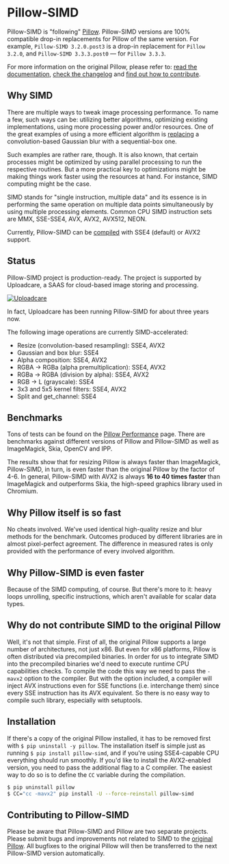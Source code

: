 # Pillow-SIMD

Pillow-SIMD is "following" [Pillow][original-docs].
Pillow-SIMD versions are 100% compatible
drop-in replacements for Pillow of the same version.
For example, `Pillow-SIMD 3.2.0.post3` is a drop-in replacement for
`Pillow 3.2.0`, and  `Pillow-SIMD 3.3.3.post0` — for `Pillow 3.3.3`.

For more information on the original Pillow, please refer to:
[read the documentation][original-docs],
[check the changelog][original-changelog] and
[find out how to contribute][original-contribute].


## Why SIMD

There are multiple ways to tweak image processing performance.
To name a few, such ways can be: utilizing better algorithms, optimizing existing implementations, 
using more processing power and/or resources. 
One of the great examples of using a more efficient algorithm is [replacing][gaussian-blur-changes] 
a convolution-based Gaussian blur with a sequential-box one.

Such examples are rather rare, though. It is also known, that certain processes might be optimized 
by using parallel processing to run the respective routines.
But a more practical key to optimizations might be making things work faster 
using the resources at hand. For instance, SIMD computing might be the case.

SIMD stands for "single instruction, multiple data" and its essence is 
in performing the same operation on multiple data points simultaneously 
by using multiple processing elements. 
Common CPU SIMD instruction sets are MMX, SSE-SSE4, AVX, AVX2, AVX512, NEON.

Currently, Pillow-SIMD can be [compiled](#installation) with SSE4 (default) or AVX2 support.


## Status

Pillow-SIMD project is production-ready.
The project is supported by Uploadcare, a SAAS for cloud-based image storing and processing.

[![Uploadcare][uploadcare.logo]][uploadcare.com]

In fact, Uploadcare has been running Pillow-SIMD for about three years now.

The following image operations are currently SIMD-accelerated:

- Resize (convolution-based resampling): SSE4, AVX2
- Gaussian and box blur: SSE4
- Alpha composition: SSE4, AVX2
- RGBA → RGBa (alpha premultiplication): SSE4, AVX2
- RGBa → RGBA (division by alpha): SSE4, AVX2
- RGB → L (grayscale): SSE4
- 3x3 and 5x5 kernel filters: SSE4, AVX2
- Split and get_channel: SSE4


## Benchmarks

Tons of tests can be found on the [Pillow Performance][pillow-perf-page] page.
There are benchmarks against different versions of Pillow and Pillow-SIMD
as well as ImageMagick, Skia, OpenCV and IPP.

The results show that for resizing Pillow is always faster than ImageMagick, 
Pillow-SIMD, in turn, is even faster than the original Pillow by the factor of 4-6. 
In general, Pillow-SIMD with AVX2 is always **16 to 40 times faster** than 
ImageMagick and outperforms Skia, the high-speed graphics library used in Chromium.


## Why Pillow itself is so fast

No cheats involved. We've used identical high-quality resize and blur methods for the benchmark. 
Outcomes produced by different libraries are in almost pixel-perfect agreement. 
The difference in measured rates is only provided with the performance of every involved algorithm. 


## Why Pillow-SIMD is even faster

Because of the SIMD computing, of course. But there's more to it: 
heavy loops unrolling, specific instructions, which aren't available for scalar data types.


## Why do not contribute SIMD to the original Pillow

Well, it's not that simple. First of all, the original Pillow supports 
a large number of architectures, not just x86.
But even for x86 platforms, Pillow is often distributed via precompiled binaries.
In order for us to integrate SIMD into the precompiled binaries 
we'd need to execute runtime CPU capabilities checks.
To compile the code this way we need to pass the `-mavx2` option to the compiler.
But with the option included, a compiler will inject AVX instructions even
for SSE functions (i.e. interchange them) since every SSE instruction has its AVX equivalent.
So there is no easy way to compile such library, especially with setuptools.


## Installation

If there's a copy of the original Pillow installed, it has to be removed first
with `$ pip uninstall -y pillow`.
The installation itself is simple just as running `$ pip install pillow-simd`, 
and if you're using SSE4-capable CPU everything should run smoothly.
If you'd like to install the AVX2-enabled version, 
you need to pass the additional flag to a C compiler. 
The easiest way to do so is to define the `CC` variable during the compilation.

```bash
$ pip uninstall pillow
$ CC="cc -mavx2" pip install -U --force-reinstall pillow-simd
```


## Contributing to Pillow-SIMD

Please be aware that Pillow-SIMD and Pillow are two separate projects.
Please submit bugs and improvements not related to SIMD to the [original Pillow][original-issues].
All bugfixes to the original Pillow will then be transferred to the next Pillow-SIMD version automatically.


  [original-homepage]: https://python-pillow.org/
  [original-docs]: https://pillow.readthedocs.io/
  [original-issues]: https://github.com/python-pillow/Pillow/issues/new
  [original-changelog]: https://github.com/python-pillow/Pillow/blob/master/CHANGES.rst
  [original-contribute]: https://github.com/python-pillow/Pillow/blob/master/.github/CONTRIBUTING.md
  [gaussian-blur-changes]: https://pillow.readthedocs.io/en/3.2.x/releasenotes/2.7.0.html#gaussian-blur-and-unsharp-mask
  [pillow-perf-page]: https://python-pillow.github.io/pillow-perf/
  [pillow-perf-repo]: https://github.com/python-pillow/pillow-perf
  [uploadcare.com]: https://uploadcare.com/?utm_source=github&utm_medium=description&utm_campaign=pillow-simd
  [uploadcare.logo]: https://ucarecdn.com/dc4b8363-e89f-402f-8ea8-ce606664069c/-/preview/
